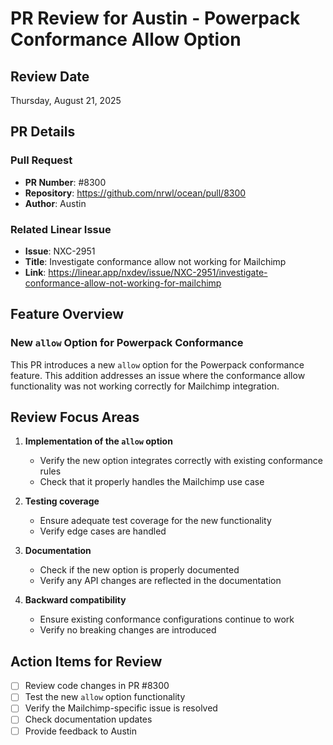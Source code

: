 # PR Review for Austin - Powerpack Conformance Allow Option

## Review Date
Thursday, August 21, 2025

## PR Details

### Pull Request
- **PR Number**: #8300
- **Repository**: https://github.com/nrwl/ocean/pull/8300
- **Author**: Austin

### Related Linear Issue
- **Issue**: NXC-2951
- **Title**: Investigate conformance allow not working for Mailchimp
- **Link**: https://linear.app/nxdev/issue/NXC-2951/investigate-conformance-allow-not-working-for-mailchimp

## Feature Overview

### New `allow` Option for Powerpack Conformance
This PR introduces a new `allow` option for the Powerpack conformance feature. This addition addresses an issue where the conformance allow functionality was not working correctly for Mailchimp integration.

## Review Focus Areas

1. **Implementation of the `allow` option**
   - Verify the new option integrates correctly with existing conformance rules
   - Check that it properly handles the Mailchimp use case

2. **Testing coverage**
   - Ensure adequate test coverage for the new functionality
   - Verify edge cases are handled

3. **Documentation**
   - Check if the new option is properly documented
   - Verify any API changes are reflected in the documentation

4. **Backward compatibility**
   - Ensure existing conformance configurations continue to work
   - Verify no breaking changes are introduced

## Action Items for Review

- [ ] Review code changes in PR #8300
- [ ] Test the new `allow` option functionality
- [ ] Verify the Mailchimp-specific issue is resolved
- [ ] Check documentation updates
- [ ] Provide feedback to Austin